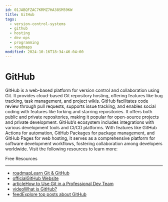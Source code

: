 ```yaml
---
id: 01JABQFZAC7KRMZ7HA38SM59KW
title: GitHub
tags:
  - version-control-systems
  - github
  - hosting
  - dev-ops
  - programming
  - roadmaps
modified: 2024-10-16T18:34:46-04:00
---
```

# GitHub

GitHub is a web-based platform for version control and collaboration using Git. It provides cloud-based Git repository hosting, offering features like bug tracking, task management, and project wikis. GitHub facilitates code review through pull requests, supports issue tracking, and enables social coding with features like forking and starring repositories. It offers both public and private repositories, making it popular for open-source projects and private development. GitHub’s ecosystem includes integrations with various development tools and CI/CD platforms. With features like GitHub Actions for automation, GitHub Packages for package management, and GitHub Pages for web hosting, it serves as a comprehensive platform for software development workflows, fostering collaboration among developers worldwide. Visit the following resources to learn more:

Free Resources

---

- [roadmapLearn Git & GitHub](https://roadmap.sh/git-github)
- [officialGitHub Website](https://github.com/)
- [articleHow to Use Git in a Professional Dev Team](https://ooloo.io/project/github-flow)
- [videoWhat is GitHub?](https://www.youtube.com/watch?v=pBy1zgt0XPc)
- [feedExplore top posts about GitHub](https://app.daily.dev/tags/github?ref=roadmapsh)